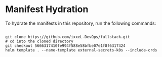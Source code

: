 
# Manifest Hydration

To hydrate the manifests in this repository, run the following commands:

```shell

git clone https://github.com/ixxeL-DevOps/fullstack.git
# cd into the cloned directory
git checkout 5666317410fe994f588e58bfbe07e1f8f6317424
helm template . --name-template external-secrets-k0s --include-crds
```